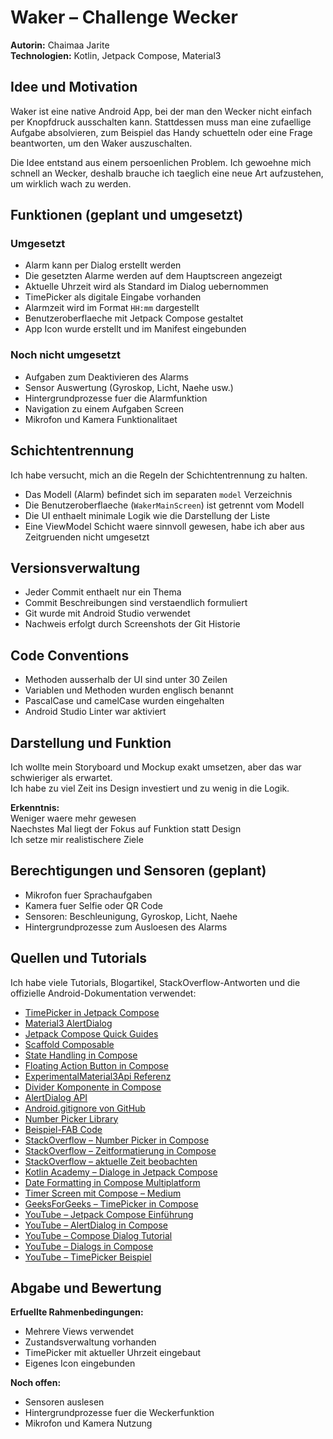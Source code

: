 # **Waker – Challenge Wecker**

**Autorin:** Chaimaa Jarite  
**Technologien:** Kotlin, Jetpack Compose, Material3

## **Idee und Motivation**

Waker ist eine native Android App, bei der man den Wecker nicht einfach per Knopfdruck ausschalten kann. Stattdessen muss man eine zufaellige Aufgabe absolvieren, zum Beispiel das Handy schuetteln oder eine Frage beantworten, um den Waker auszuschalten.

Die Idee entstand aus einem persoenlichen Problem. Ich gewoehne mich schnell an Wecker, deshalb brauche ich taeglich eine neue Art aufzustehen, um wirklich wach zu werden.

## **Funktionen (geplant und umgesetzt)**

### Umgesetzt
- Alarm kann per Dialog erstellt werden  
- Die gesetzten Alarme werden auf dem Hauptscreen angezeigt  
- Aktuelle Uhrzeit wird als Standard im Dialog uebernommen  
- TimePicker als digitale Eingabe vorhanden  
- Alarmzeit wird im Format `HH:mm` dargestellt  
- Benutzeroberflaeche mit Jetpack Compose gestaltet  
- App Icon wurde erstellt und im Manifest eingebunden

### Noch nicht umgesetzt
- Aufgaben zum Deaktivieren des Alarms  
- Sensor Auswertung (Gyroskop, Licht, Naehe usw.)  
- Hintergrundprozesse fuer die Alarmfunktion  
- Navigation zu einem Aufgaben Screen  
- Mikrofon und Kamera Funktionalitaet

## **Schichtentrennung**

Ich habe versucht, mich an die Regeln der Schichtentrennung zu halten.

- Das Modell (Alarm) befindet sich im separaten `model` Verzeichnis  
- Die Benutzeroberflaeche (`WakerMainScreen`) ist getrennt vom Modell  
- Die UI enthaelt minimale Logik wie die Darstellung der Liste  
- Eine ViewModel Schicht waere sinnvoll gewesen, habe ich aber aus Zeitgruenden nicht umgesetzt

## **Versionsverwaltung**

- Jeder Commit enthaelt nur ein Thema  
- Commit Beschreibungen sind verstaendlich formuliert  
- Git wurde mit Android Studio verwendet  
- Nachweis erfolgt durch Screenshots der Git Historie

## **Code Conventions**

- Methoden ausserhalb der UI sind unter 30 Zeilen  
- Variablen und Methoden wurden englisch benannt  
- PascalCase und camelCase wurden eingehalten  
- Android Studio Linter war aktiviert

## **Darstellung und Funktion**

Ich wollte mein Storyboard und Mockup exakt umsetzen, aber das war schwieriger als erwartet.  
Ich habe zu viel Zeit ins Design investiert und zu wenig in die Logik.

**Erkenntnis:**  
Weniger waere mehr gewesen  
Naechstes Mal liegt der Fokus auf Funktion statt Design  
Ich setze mir realistischere Ziele

## **Berechtigungen und Sensoren (geplant)**

- Mikrofon fuer Sprachaufgaben  
- Kamera fuer Selfie oder QR Code  
- Sensoren: Beschleunigung, Gyroskop, Licht, Naehe  
- Hintergrundprozesse zum Ausloesen des Alarms

## **Quellen und Tutorials**

Ich habe viele Tutorials, Blogartikel, StackOverflow-Antworten und die offizielle Android-Dokumentation verwendet:

- [TimePicker in Jetpack Compose](https://developer.android.com/develop/ui/compose/components/time-pickers-dialogs)
- [Material3 AlertDialog](https://developer.android.com/develop/ui/views/components/dialogs?hl=de)
- [Jetpack Compose Quick Guides](https://developer.android.com/develop/ui/compose/quick-guides)
- [Scaffold Composable](https://developer.android.com/develop/ui/compose/quick-guides/content/create-scaffold?hl=de)
- [State Handling in Compose](https://developer.android.com/develop/ui/compose/state?hl=de)
- [Floating Action Button in Compose](https://developer.android.com/develop/ui/compose/components/fab?hl=de)
- [ExperimentalMaterial3Api Referenz](https://developer.android.com/reference/kotlin/androidx/compose/material3/ExperimentalMaterial3Api)
- [Divider Komponente in Compose](https://developer.android.com/develop/ui/compose/components/divider?hl=de)
- [AlertDialog API](https://developer.android.com/reference/kotlin/androidx/compose/material3/AlertDialog)
- [Android.gitignore von GitHub](https://github.com/github/gitignore/blob/main/Android.gitignore)
- [Number Picker Library](https://github.com/ChargeMap/Compose-NumberPicker)
- [Beispiel-FAB Code](https://github.com/android/snippets/blob/a7117c0da26b85a9e005d700a7ae9dec859bb8bd/compose/snippets/src/main/java/com/example/compose/snippets/components/FloatingActionButton.kt)
- [StackOverflow – Number Picker in Compose](https://stackoverflow.com/questions/75306878/how-can-i-make-a-number-picker-in-jetpack-compose)
- [StackOverflow – Zeitformatierung in Compose](https://stackoverflow.com/questions/75968843/jetpack-compose-format-date-string)
- [StackOverflow – aktuelle Zeit beobachten](https://stackoverflow.com/questions/73332937/what-would-be-the-most-lightweight-way-to-observe-current-time-for-a-an-androi)
- [Kotlin Academy – Dialoge in Jetpack Compose](https://blog.kotlin-academy.com/dialogs-in-jetpack-compose-2b7f72b14651)
- [Date Formatting in Compose Multiplatform](https://medium.com/mobile-innovation-network/date-formatting-in-compose-multiplatform-a-comprehensive-guide-bb059730afdc)
- [Timer Screen mit Compose – Medium](https://medium.com/@TippuFisalSheriff/creating-a-timer-screen-with-kotlin-and-jetpack-compose-in-android-f7c56952d599)
- [GeeksForGeeks – TimePicker in Compose](https://www.geeksforgeeks.org/time-picker-in-android-using-jetpack-compose/)
- [YouTube – Jetpack Compose Einführung](https://www.youtube.com/watch?v=V4IxattGNJY)
- [YouTube – AlertDialog in Compose](https://www.youtube.com/watch?v=gtxWnkUPhwU)
- [YouTube – Compose Dialog Tutorial](https://www.youtube.com/watch?v=XI35XG1rECs)
- [YouTube – Dialogs in Compose](https://www.youtube.com/watch?v=5u917TZkwvI)
- [YouTube – TimePicker Beispiel](https://www.youtube.com/watch?v=EN9HtxsUe3A)
 

## **Abgabe und Bewertung**

**Erfuellte Rahmenbedingungen:**

- Mehrere Views verwendet  
- Zustandsverwaltung vorhanden  
- TimePicker mit aktueller Uhrzeit eingebaut  
- Eigenes Icon eingebunden

**Noch offen:**

- Sensoren auslesen  
- Hintergrundprozesse fuer die Weckerfunktion  
- Mikrofon und Kamera Nutzung

